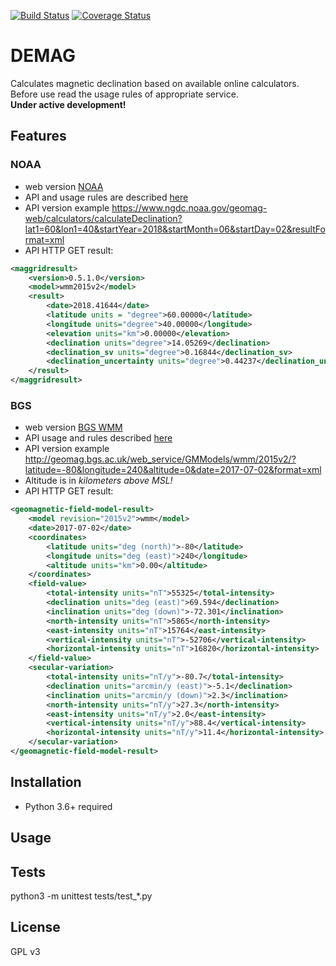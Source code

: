 [![Build Status](https://travis-ci.org/proway2/demag.svg?branch=master)](https://travis-ci.org/proway2/demag)
[![Coverage Status](https://coveralls.io/repos/github/proway2/demag/badge.svg?branch=master)](https://coveralls.io/github/proway2/demag?branch=master)

# DEMAG

Calculates magnetic declination based on available online calculators. Before use read the usage rules of appropriate service.    
**Under active development!**

## Features

### NOAA
- web version [NOAA](https://www.ngdc.noaa.gov/geomag/calculators/magcalc.shtml)
- API and usage rules are described [here](https://www.ngdc.noaa.gov/geomag/calculators/help/declinationHelp.html)
- API version example https://www.ngdc.noaa.gov/geomag-web/calculators/calculateDeclination?lat1=60&lon1=40&startYear=2018&startMonth=06&startDay=02&resultFormat=xml
- API HTTP GET result:
```xml
<maggridresult>
    <version>0.5.1.0</version>
    <model>wmm2015v2</model>
    <result>
        <date>2018.41644</date>
        <latitude units = "degree">60.00000</latitude>
        <longitude units="degree">40.00000</longitude>
        <elevation units="km">0.00000</elevation>
        <declination units="degree">14.05269</declination>
        <declination_sv units="degree">0.16844</declination_sv>
        <declination_uncertainty units="degree">0.44237</declination_uncertainty>
    </result>
</maggridresult>
```

### BGS
- web version [BGS WMM](http://geomag.bgs.ac.uk/data_service/models_compass/wmm_calc.html)
- API usage and rules described [here]()
- API version example http://geomag.bgs.ac.uk/web_service/GMModels/wmm/2015v2/?latitude=-80&longitude=240&altitude=0&date=2017-07-02&format=xml
- Altitude is in *kilometers above MSL!*
- API HTTP GET result:
```xml
<geomagnetic-field-model-result>
    <model revision="2015v2">wmm</model>
    <date>2017-07-02</date>
    <coordinates>
        <latitude units="deg (north)">-80</latitude>
        <longitude units="deg (east)">240</longitude>
        <altitude units="km">0.00</altitude>
    </coordinates>
    <field-value>
        <total-intensity units="nT">55325</total-intensity>
        <declination units="deg (east)">69.594</declination>
        <inclination units="deg (down)">-72.301</inclination>
        <north-intensity units="nT">5865</north-intensity>
        <east-intensity units="nT">15764</east-intensity>
        <vertical-intensity units="nT">-52706</vertical-intensity>
        <horizontal-intensity units="nT">16820</horizontal-intensity>
    </field-value>
    <secular-variation>
        <total-intensity units="nT/y">-80.7</total-intensity>
        <declination units="arcmin/y (east)">-5.1</declination>
        <inclination units="arcmin/y (down)">2.3</inclination>
        <north-intensity units="nT/y">27.3</north-intensity>
        <east-intensity units="nT/y">2.0</east-intensity>
        <vertical-intensity units="nT/y">88.4</vertical-intensity>
        <horizontal-intensity units="nT/y">11.4</horizontal-intensity>
    </secular-variation>
</geomagnetic-field-model-result>
```

## Installation
- Python 3.6+ required

## Usage

## Tests
python3 -m unittest tests/test_*.py

## License
GPL v3
